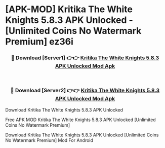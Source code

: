 # [APK-MOD] Kritika  The White Knights 5.8.3 APK Unlocked - [Unlimited Coins No Watermark Premium] ez36i



<div align="center">
<h3>🔴 Download [Server1] 👉👉 <a href="https://momento.my/?title=Kritika__The_White_Knights_5.8.3_APK_Unlocked">Kritika  The White Knights 5.8.3 APK Unlocked Mod Apk</a></h3><br>

<h3>🔴 Download [Server2] 👉👉 <a href="https://momento.my/?title=Kritika__The_White_Knights_5.8.3_APK_Unlocked">Kritika  The White Knights 5.8.3 APK Unlocked Mod Apk</a></h3>
</div>



Download Kritika  The White Knights 5.8.3 APK Unlocked 

Free APK MOD Kritika  The White Knights 5.8.3 APK Unlocked [Unlimited Coins No Watermark Premium]

Download Kritika  The White Knights 5.8.3 APK Unlocked [Unlimited Coins No Watermark Premium] Mod For Android
